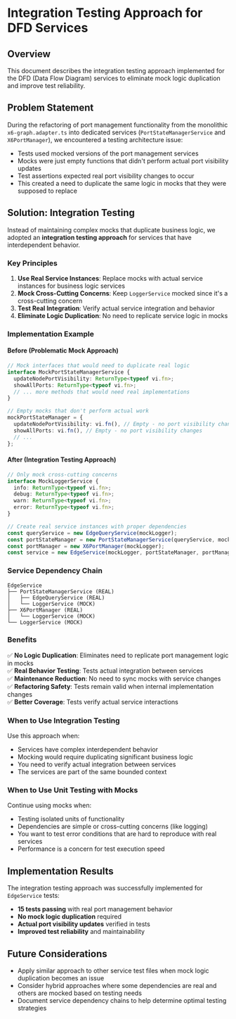 # Integration Testing Approach for DFD Services

## Overview

This document describes the integration testing approach implemented for the DFD (Data Flow Diagram) services to eliminate mock logic duplication and improve test reliability.

## Problem Statement

During the refactoring of port management functionality from the monolithic `x6-graph.adapter.ts` into dedicated services (`PortStateManagerService` and `X6PortManager`), we encountered a testing architecture issue:

- Tests used mocked versions of the port management services
- Mocks were just empty functions that didn't perform actual port visibility updates
- Test assertions expected real port visibility changes to occur
- This created a need to duplicate the same logic in mocks that they were supposed to replace

## Solution: Integration Testing

Instead of maintaining complex mocks that duplicate business logic, we adopted an **integration testing approach** for services that have interdependent behavior.

### Key Principles

1. **Use Real Service Instances**: Replace mocks with actual service instances for business logic services
2. **Mock Cross-Cutting Concerns**: Keep `LoggerService` mocked since it's a cross-cutting concern
3. **Test Real Integration**: Verify actual service integration and behavior
4. **Eliminate Logic Duplication**: No need to replicate service logic in mocks

### Implementation Example

#### Before (Problematic Mock Approach)

```typescript
// Mock interfaces that would need to duplicate real logic
interface MockPortStateManagerService {
  updateNodePortVisibility: ReturnType<typeof vi.fn>;
  showAllPorts: ReturnType<typeof vi.fn>;
  // ... more methods that would need real implementations
}

// Empty mocks that don't perform actual work
mockPortStateManager = {
  updateNodePortVisibility: vi.fn(), // Empty - no port visibility changes
  showAllPorts: vi.fn(), // Empty - no port visibility changes
  // ...
};
```

#### After (Integration Testing Approach)

```typescript
// Only mock cross-cutting concerns
interface MockLoggerService {
  info: ReturnType<typeof vi.fn>;
  debug: ReturnType<typeof vi.fn>;
  warn: ReturnType<typeof vi.fn>;
  error: ReturnType<typeof vi.fn>;
}

// Create real service instances with proper dependencies
const queryService = new EdgeQueryService(mockLogger);
const portStateManager = new PortStateManagerService(queryService, mockLogger);
const portManager = new X6PortManager(mockLogger);
const service = new EdgeService(mockLogger, portStateManager, portManager);
```

### Service Dependency Chain

```
EdgeService
├── PortStateManagerService (REAL)
│   ├── EdgeQueryService (REAL)
│   └── LoggerService (MOCK)
├── X6PortManager (REAL)
│   └── LoggerService (MOCK)
└── LoggerService (MOCK)
```

### Benefits

✅ **No Logic Duplication**: Eliminates need to replicate port management logic in mocks  
✅ **Real Behavior Testing**: Tests actual integration between services  
✅ **Maintenance Reduction**: No need to sync mocks with service changes  
✅ **Refactoring Safety**: Tests remain valid when internal implementation changes  
✅ **Better Coverage**: Tests verify actual service interactions

### When to Use Integration Testing

Use this approach when:

- Services have complex interdependent behavior
- Mocking would require duplicating significant business logic
- You need to verify actual integration between services
- The services are part of the same bounded context

### When to Use Unit Testing with Mocks

Continue using mocks when:

- Testing isolated units of functionality
- Dependencies are simple or cross-cutting concerns (like logging)
- You want to test error conditions that are hard to reproduce with real services
- Performance is a concern for test execution speed

## Implementation Results

The integration testing approach was successfully implemented for `EdgeService` tests:

- **15 tests passing** with real port management behavior
- **No mock logic duplication** required
- **Actual port visibility updates** verified in tests
- **Improved test reliability** and maintainability

## Future Considerations

- Apply similar approach to other service test files when mock logic duplication becomes an issue
- Consider hybrid approaches where some dependencies are real and others are mocked based on testing needs
- Document service dependency chains to help determine optimal testing strategies

